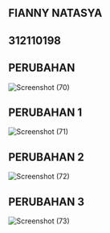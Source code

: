 ## FIANNY NATASYA ##
## 312110198 ##

## PERUBAHAN  ##
![Screenshot (70)](https://user-images.githubusercontent.com/94009296/200426919-30d4e9d1-11d6-458c-bb38-b570df12170c.png)

## PERUBAHAN 1 ##
![Screenshot (71)](https://user-images.githubusercontent.com/94009296/200435760-7c13bbc1-38db-40a8-be98-c1812cb3deef.png)

## PERUBAHAN 2 ##
![Screenshot (72)](https://user-images.githubusercontent.com/94009296/200435853-05a1ea70-8531-4390-afc5-afb9c24e64bf.png)

## PERUBAHAN 3 ##
![Screenshot (73)](https://user-images.githubusercontent.com/94009296/200435893-cb79b729-fc12-4f0b-a20c-e48312fe0545.png)
